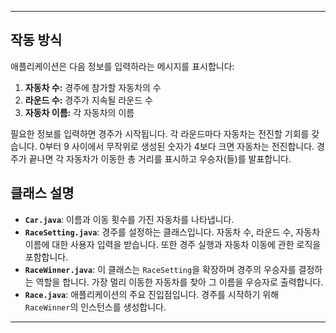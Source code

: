 
---
## 작동 방식

애플리케이션은 다음 정보를 입력하라는 메시지를 표시합니다:

1.  **자동차 수:** 경주에 참가할 자동차의 수
2.  **라운드 수:** 경주가 지속될 라운드 수
3.  **자동차 이름:** 각 자동차의 이름

필요한 정보를 입력하면 경주가 시작됩니다. 각 라운드마다 자동차는 전진할 기회를 갖습니다.
0부터 9 사이에서 무작위로 생성된 숫자가 4보다 크면 자동차는 전진합니다.
경주가 끝나면 각 자동차가 이동한 총 거리를 표시하고 우승자(들)를 발표합니다.

## 클래스 설명

*   **`Car.java`**: 이름과 이동 횟수를 가진 자동차를 나타냅니다.
*   **`RaceSetting.java`**: 경주를 설정하는 클래스입니다. 자동차 수, 라운드 수, 자동차 이름에 대한 사용자 입력을 받습니다. 또한 경주 실행과 자동차 이동에 관한 로직을 포함합니다.
*   **`RaceWinner.java`**: 이 클래스는 `RaceSetting`을 확장하며 경주의 우승자를 결정하는 역할을 합니다. 가장 멀리 이동한 자동차를 찾아 그 이름을 우승자로 출력합니다.
*   **`Race.java`**: 애플리케이션의 주요 진입점입니다. 경주를 시작하기 위해 `RaceWinner`의 인스턴스를 생성합니다.

---
